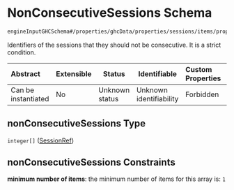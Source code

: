 # NonConsecutiveSessions Schema

```txt
engineInputGHCSchema#/properties/ghcData/properties/sessions/items/properties/sessionRelations/properties/nonConsecutiveSessions
```

Identifiers of the sessions that they should not be consecutive. It is a strict condition.


| Abstract            | Extensible | Status         | Identifiable            | Custom Properties | Additional Properties | Access Restrictions | Defined In                                                         |
| :------------------ | ---------- | -------------- | ----------------------- | :---------------- | --------------------- | ------------------- | ------------------------------------------------------------------ |
| Can be instantiated | No         | Unknown status | Unknown identifiability | Forbidden         | Allowed               | none                | [ghc.schema.json\*](../out/ghc.schema.json "open original schema") |

## nonConsecutiveSessions Type

`integer[]` ([SessionRef](ghc-properties-ghcdata-properties-sessions-session-properties-sessionrelations-properties-nonconsecutivesessions-sessionref.md))

## nonConsecutiveSessions Constraints

**minimum number of items**: the minimum number of items for this array is: `1`
